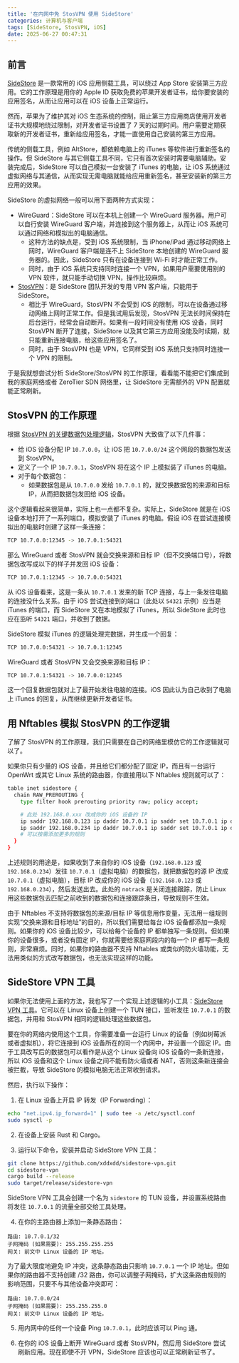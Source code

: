 ```yaml
---
title: '在内网中免 StosVPN 使用 SideStore'
categories: 计算机与客户端
tags: [SideStore, StosVPN, iOS]
date: 2025-06-27 00:47:31
---
```


## 前言

[SideStore](https://github.com/SideStore/SideStore) 是一款常用的 iOS 应用侧载工具，可以绕过 App Store 安装第三方应用。它的工作原理是用你的 Apple ID 获取免费的苹果开发者证书，给你要安装的应用签名，从而让应用可以在 iOS 设备上正常运行。

然而，苹果为了维护其对 iOS 生态系统的控制，阻止第三方应用商店使用开发者证书大规模地绕过限制，对开发者证书设置了 7 天的过期时间。用户需要定期获取新的开发者证书，重新给应用签名，才能一直使用自己安装的第三方应用。

传统的侧载工具，例如 AltStore，都依赖电脑上的 iTunes 等软件进行重新签名的操作。但 SideStore 与其它侧载工具不同，它只有首次安装时需要电脑辅助。安装完成后，SideStore 可以自己模拟一台安装了 iTunes 的电脑，让 iOS 系统通过虚拟网络与其通信，从而实现无需电脑就能给应用重新签名，甚至安装新的第三方应用的效果。

SideStore 的虚拟网络一般可以用下面两种方式实现：

- WireGuard：SideStore 可以在本机上创建一个 WireGuard 服务器。用户可以自行安装 WireGuard 客户端，并连接到这个服务器上，从而让 iOS 系统可以通过网络和模拟出的电脑通信。
  - 这种方法的缺点是，受到 iOS 系统限制，当 iPhone/iPad 通过移动网络上网时，WireGuard 客户端是连不上 SideStore 本地创建的 WireGuard 服务器的。因此，SideStore 只有在设备连接到 Wi-Fi 时才能正常工作。
  - 同时，由于 iOS 系统只支持同时连接一个 VPN，如果用户需要使用别的 VPN 软件，就只能手动切换 VPN，操作比较麻烦。
- [StosVPN](https://github.com/SideStore/StosVPN)：是 SideStore 团队开发的专用 VPN 客户端，只能用于 SideStore。
  - 相比于 WireGuard，StosVPN 不会受到 iOS 的限制，可以在设备通过移动网络上网时正常工作。但是我试用后发现，StosVPN 无法长时间保持在后台运行，经常会自动断开。如果有一段时间没有使用 iOS 设备，同时 StosVPN 断开了连接，SideStore 以及其它第三方应用没能及时续期，就只能重新连接电脑，给这些应用签名了。
  - 同时，由于 StosVPN 也是 VPN，它同样受到 iOS 系统只支持同时连接一个 VPN 的限制。

于是我就想尝试分析 SideStore/StosVPN 的工作原理，看看能不能把它们集成到我的家庭网络或者 ZeroTier SDN 网络里，让 SideStore 无需额外的 VPN 配置就能正常刷新。

## StosVPN 的工作原理

根据 [StosVPN 的关键数据包处理逻辑](https://github.com/SideStore/StosVPN/blob/main/TunnelProv/PacketTunnelProvider.swift)，StosVPN 大致做了以下几件事：

- 给 iOS 设备分配 IP `10.7.0.0`，让 iOS 把 `10.7.0.0/24` 这个网段的数据包发送到 StosVPN。
- 定义了一个 IP `10.7.0.1`，StosVPN 将在这个 IP 上模拟装了 iTunes 的电脑。
- 对于每个数据包：
  - 如果数据包是从 `10.7.0.0` 发给 `10.7.0.1` 的，就交换数据包的来源和目标 IP，从而把数据包发回给 iOS 设备。

这个逻辑看起来很简单，实际上也一点都不复杂。实际上，SideStore 就是在 iOS 设备本地打开了一系列端口，模拟安装了 iTunes 的电脑。假设 iOS 在尝试连接模拟出的电脑时创建了这样一条连接：

```bash
TCP 10.7.0.0:12345 -> 10.7.0.1:54321
```

那么 WireGuard 或者 StosVPN 就会交换来源和目标 IP（但不交换端口号），将数据包改写成以下的样子并发回 iOS 设备：

```bash
TCP 10.7.0.1:12345 -> 10.7.0.0:54321
```

从 iOS 设备看来，这是一条从 `10.7.0.1` 发来的新 TCP 连接，与上一条发往电脑的连接没什么关系。由于 iOS 尝试连接到的端口（此处以 `54321` 示例）应当是 iTunes 的端口，而 SideStore 又在本地模拟了 iTunes，所以 SideStore 此时也应在监听 `54321` 端口，并收到了数据。

SideStore 模拟 iTunes 的逻辑处理完数据，并生成一个回复：

```bash
TCP 10.7.0.0:54321 -> 10.7.0.1:12345
```

WireGuard 或者 StosVPN 又会交换来源和目标 IP：

```bash
TCP 10.7.0.1:54321 -> 10.7.0.0:12345
```

这一个回复数据包就对上了最开始发往电脑的连接。iOS 因此认为自己收到了电脑上 iTunes 的回复，从而继续更新开发者证书。

## 用 Nftables 模拟 StosVPN 的工作逻辑

了解了 StosVPN 的工作原理，我们只需要在自己的网络里模仿它的工作逻辑就可以了。

如果你只有少量的 iOS 设备，并且给它们都分配了固定 IP，而且有一台运行 OpenWrt 或其它 Linux 系统的路由器，你直接用以下 Nftables 规则就可以了：

```bash
table inet sidestore {
  chain RAW_PREROUTING {
    type filter hook prerouting priority raw; policy accept;

    # 此处 192.168.0.xxx 改成你的 iOS 设备的 IP
    ip saddr 192.168.0.123 ip daddr 10.7.0.1 ip saddr set 10.7.0.1 ip daddr set 192.168.0.123 notrack;
    ip saddr 192.168.0.234 ip daddr 10.7.0.1 ip saddr set 10.7.0.1 ip daddr set 192.168.0.234 notrack;
    # 可以按需添加更多的规则
  }
}
```

上述规则的用途是，如果收到了来自你的 iOS 设备（`192.168.0.123` 或 `192.168.0.234`）发往 `10.7.0.1`（虚拟电脑）的数据包，就把数据包的源 IP 改成 `10.7.0.1`（虚拟电脑），目标 IP 改成你的 iOS 设备（`192.168.0.123` 或 `192.168.0.234`），然后发送出去。此处的 `notrack` 是关闭连接跟踪，防止 Linux 用这些数据包去匹配之前收到的数据包和连接跟踪条目，导致规则不生效。

由于 Nftables 不支持将数据包的来源/目标 IP 等信息用作变量，无法用一组规则实现“交换来源和目标地址”的目的，所以我们需要给每台 iOS 设备都添加一条规则。如果你的 iOS 设备比较少，可以给每个设备的 IP 都单独写一条规则。但如果你的设备很多，或者没有固定 IP，你就需要给家庭网段内的每一个 IP 都写一条规则，非常麻烦。同时，如果你的路由器不支持 Nftables 或类似的防火墙功能，无法用类似的方式改写数据包，也无法实现这样的功能。

## SideStore VPN 工具

如果你无法使用上面的方法，我也写了一个实现上述逻辑的小工具：[SideStore VPN 工具](https://github.com/xddxdd/sidestore-vpn)。它可以在 Linux 设备上创建一个 TUN 接口，监听发往 `10.7.0.1` 的数据包，并用和 StosVPN 相同的逻辑处理这些数据包。

要在你的网络内使用这个工具，你需要准备一台运行 Linux 的设备（例如树莓派或者虚拟机），将它连接到 iOS 设备所在的同一个内网中，并设置一个固定 IP。由于工具改写后的数据包可以看作是从这个 Linux 设备向 iOS 设备的一条新连接，所以 iOS 设备和这个 Linux 设备之间不能有防火墙或者 NAT，否则这条新连接会被拦截，导致 SideStore 的模拟电脑无法正常收到请求。

然后，执行以下操作：

1. 在 Linux 设备上开启 IP 转发（IP Forwarding）：

```bash
echo "net.ipv4.ip_forward=1" | sudo tee -a /etc/sysctl.conf
sudo sysctl -p
```

2. 在设备上安装 Rust 和 Cargo。

3. 运行以下命令，安装并启动 SideStore VPN 工具：

```bash
git clone https://github.com/xddxdd/sidestore-vpn.git
cd sidestore-vpn
cargo build --release
sudo target/release/sidestore-vpn
```

SideStore VPN 工具会创建一个名为 `sidestore` 的 TUN 设备，并设置系统路由将发往 `10.7.0.1` 的流量全部交给工具处理。

4. 在你的主路由器上添加一条静态路由：

```
路由: 10.7.0.1/32
子网掩码 (如果需要): 255.255.255.255
网关: 前文中 Linux 设备的 IP 地址。
```

为了最大限度地避免 IP 冲突，这条静态路由只影响 `10.7.0.1` 一个 IP 地址。但如果你的路由器不支持创建 /32 路由，你可以调整子网掩码，扩大这条路由规则的影响范围，只要不与其他设备冲突即可：

```
路由: 10.7.0.0/24
子网掩码 (如果需要): 255.255.255.0
网关: 前文中 Linux 设备的 IP 地址。
```

5. 用内网中的任何一个设备 Ping `10.7.0.1`，此时应该可以 Ping 通。

6. 在你的 iOS 设备上断开 WireGuard 或者 StosVPN，然后用 SideStore 尝试刷新应用。现在即使不开 VPN，SideStore 应该也可以正常刷新证书了。
